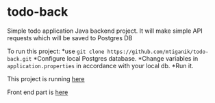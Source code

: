 # todo-back
Simple todo application Java backend project. It will make simple API requests which will be saved to Postgres DB

To run this project:
*use `git clone https://github.com/mtiganik/todo-back.git`
*Configure local Postgres database.
*Change variables in `application.properties` in accordance with your local db. 
*Run it.

This project is running [here](https://todo-app-1234-2b73392183d4.herokuapp.com/api/todos/)

Front end part is [here](https://mihkli-todo-app.netlify.app/)
